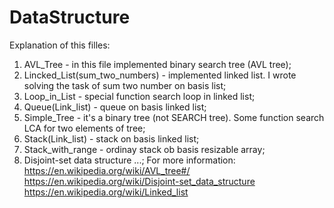 # DataStructure
Explanation of this filles:
  1) AVL_Tree - in this file implemented binary search tree (AVL tree);
  2) Lincked_List(sum_two_numbers) - implemented linked list. I wrote solving the task of sum two number on basis list;
  3) Loop_in_List - special function search loop in linked list;
  4) Queue(Link_list) - queue on basis linked list;
  5) Simple_Tree - it's a binary tree (not SEARCH tree). Some function search LCA for two elements of tree;
  6) Stack(Link_list) - stack on basis linked list;
  7) Stack_with_range - ordinay stack ob basis resizable array;
  8) Disjoint-set data structure ...;
For more information:
https://en.wikipedia.org/wiki/AVL_tree#/  
https://en.wikipedia.org/wiki/Disjoint-set_data_structure 
https://en.wikipedia.org/wiki/Linked_list 
